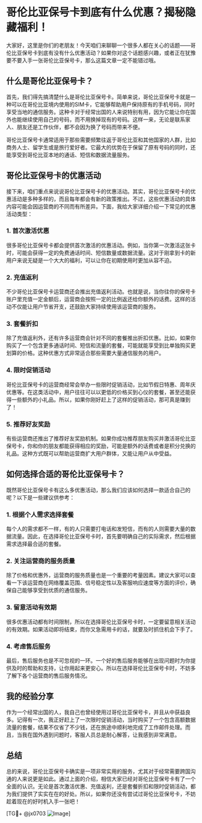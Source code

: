 # 哥伦比亚保号卡到底有什么优惠？揭秘隐藏福利！

大家好，这里是你们的老朋友！今天咱们来聊聊一个很多人都在关心的话题——哥伦比亚保号卡到底有没有什么优惠活动？如果你对这个话题感兴趣，或者正在犹豫要不要入手一张哥伦比亚保号卡，那么这篇文章一定不能错过哦。

## 什么是哥伦比亚保号卡？

首先，我们得先搞清楚什么是哥伦比亚保号卡。简单来说，哥伦比亚保号卡就是一种可以在哥伦比亚境内使用的SIM卡，它能够帮助用户保持原有的手机号码，同时享受当地的通信服务。这种卡对于经常出国的人来说特别有用，因为它能让你在国外也能继续使用自己的号码，而不用换掉现有的号码。这样一来，无论是联系家人、朋友还是工作伙伴，都不会因为换了号码而带来不便。

哥伦比亚保号卡通常适用于那些需要频繁往返于哥伦比亚和其他国家的人群，比如商务人士、留学生或是旅行爱好者。它最大的优势在于保留了原有号码的同时，还能享受到哥伦比亚本地的通话、短信和数据流量服务。

## 哥伦比亚保号卡的优惠活动

接下来，咱们重点来说说哥伦比亚保号卡的优惠活动。其实，哥伦比亚保号卡的优惠活动是多种多样的，而且每年都会有新的政策推出。不过，这些优惠活动的具体内容可能会因运营商的不同而有所差异。下面，我给大家详细介绍一下常见的优惠活动类型：

### 1. **首次激活优惠**
很多哥伦比亚保号卡都会提供首次激活的优惠活动。例如，当你第一次激活这张卡时，可能会获得一定的免费通话时间、短信数量或数据流量。这对于刚拿到卡的新用户来说无疑是一个大大的福利，可以让你在初期使用时更加从容不迫。

### 2. **充值返利**
不少哥伦比亚保号卡运营商还会推出充值返利活动。也就是说，当你往你的保号卡账户里充值一定金额后，运营商会按照一定的比例返还给你额外的话费。这样的活动不仅能让用户节省开支，还鼓励大家持续使用该运营商的服务。

### 3. **套餐折扣**
除了充值返利外，还有许多运营商会针对不同的套餐推出折扣优惠。比如，如果你购买了一个包含更多通话时间、短信和流量的套餐，可能就能享受到比单独购买更划算的价格。这种优惠方式非常适合那些需要大量通信服务的用户。

### 4. **限时促销活动**
哥伦比亚保号卡的运营商经常会举办一些限时促销活动，比如节假日特惠、周年庆优惠等。在这类活动中，用户往往可以以更低的价格买到心仪的套餐，甚至还能获得一些额外的小礼品。所以，如果你刚好赶上了这样的促销活动，那可真是赚到了！

### 5. **推荐好友奖励**
有些运营商还推出了推荐好友奖励机制。如果你成功推荐朋友购买并激活哥伦比亚保号卡，你和你的朋友都能获得相应的奖励，可能是额外的话费或者是积分兑换的礼品。这种方式既可以帮助运营商扩大用户群体，又能让用户从中受益。

## 如何选择合适的哥伦比亚保号卡？

既然哥伦比亚保号卡有这么多优惠活动，那么我们应该如何选择一款适合自己的呢？以下是一些建议供参考：

### 1. **根据个人需求选择套餐**
每个人的需求都不一样，有的人只需要打电话和发短信，而有的人则需要大量的数据流量。因此，在选择哥伦比亚保号卡时，首先要明确自己的实际需求，然后根据需求选择最合适的套餐。

### 2. **关注运营商的服务质量**
除了价格和优惠外，运营商的服务质量也是一个重要的考量因素。建议大家可以查看一下该运营商在网络覆盖范围、信号稳定性以及客服响应速度等方面的评价，确保自己能够享受到优质的通信服务。

### 3. **留意活动有效期**
很多优惠活动都有时间限制，所以在选择哥伦比亚保号卡时，一定要留意相关活动的有效期。如果活动即将结束，而你又急需用卡的话，就要及时抓住机会下手了。

### 4. **考虑售后服务**
最后，售后服务也是不可忽视的一环。一个好的售后服务能够在出现问题时为你提供及时的帮助和支持，让你用起来更安心。所以在选择哥伦比亚保号卡时，不妨多了解下各个运营商的售后服务情况。

## 我的经验分享

作为一个经常出国的人，我自己也曾经使用过哥伦比亚保号卡，并且从中获益良多。记得有一次，我正好赶上了一次限时促销活动，当时购买了一个包含高额数据流量的套餐，结果不仅省了不少钱，还在旅途中顺利地完成了工作邮件处理。而且，当我在国外遇到问题时，客服人员总是耐心解答，让我感到非常满意。

## 总结

总的来说，哥伦比亚保号卡确实是一项非常实用的服务，尤其对于经常需要跨国沟通的人来说更是如此。通过上面的介绍，相信大家已经对哥伦比亚保号卡有了一个全面的认识。无论是首次激活优惠、充值返利，还是套餐折扣和限时促销活动，都为我们提供了实实在在的好处。所以，如果你还没有尝试过哥伦比亚保号卡，不妨趁着现在的好时机入手一张吧！

[TG💪+ @jx0703 ![Image](https://github.com/user-attachments/assets/dbca1d08-cadb-493c-b0ec-ad6f7a83f270)]
